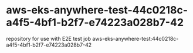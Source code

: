 # aws-eks-anywhere-test-44c0218c-a4f5-4bf1-b2f7-e74223a028b7-42
repository for use with E2E test job aws-eks-anywhere-test:44c0218c-a4f5-4bf1-b2f7-e74223a028b7-42
